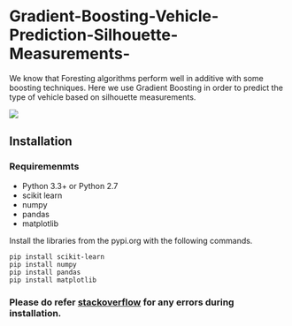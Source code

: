 # Gradient-Boosting-Vehicle-Prediction-Silhouette-Measurements-
We know that Foresting algorithms perform well in additive with some boosting techniques. Here we use Gradient Boosting in order to predict the type of vehicle based on silhouette measurements.

![](https://img.rasset.ie/0008454f-800.jpg)

## Installation

### Requiremenmts
* Python 3.3+ or Python 2.7 
* scikit learn
* numpy 
* pandas
* matplotlib

Install the libraries from the pypi.org with the following commands.
```
pip install scikit-learn
pip install numpy
pip install pandas
pip install matplotlib
```
### Please do refer [stackoverflow](https://stackoverflow.com/) for any errors during installation.
